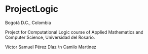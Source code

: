 # ProjectLogic

Bogotá D.C., Colombia

Project for Computational Logic course of Applied Mathematics and Computer Science, Universidad del Rosario.

Víctor Samuel Pérez Díaz \n
Camilo Martinez
